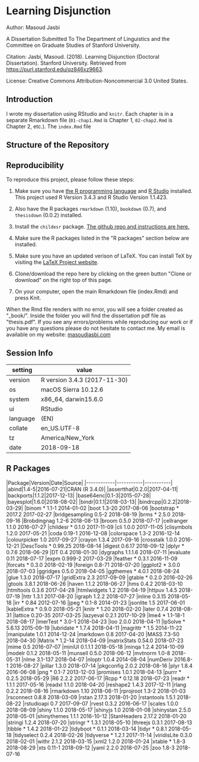 # Learning Disjunction

Author: Masoud Jasbi

A Dissertation Submitted To The Department of Linguistics and the Committee on Graduate Studies of Stanford University.

Citation: Jasbi, Masoud. (2018). Learning Disjunction (Doctoral Dissertation). Stanford University. Retrieved from https://purl.stanford.edu/qz846xz9663.

License: Creative Commons Attribution-Noncommercial 3.0 United States.

## Introduction

I wrote my dissertation using RStudio and `knitr`. Each chapter is in a separate Rmarkdown file (`01-chap1.Rmd` is Chapter 1, `02-chap2.Rmd` is Chapter 2, etc.). The `index.Rmd` file 

## Structure of the Repository

## Reproducibility

To reproduce this project, please follow these steps:

1. Make sure you have [the R programming language](https://www.r-project.org/) and [R Studio](https://www.rstudio.com/) installed. This project used R Version 3.4.3 and R Studio Version 1.1.423.

2. Also have the R packages `rmarkdown` (1.10), `bookdown` (0.7), and `thesisdown` (0.0.2) installed.

3. Install the `childesr` package. [The github repo and instructions are here.](https://github.com/langcog/childesr)

4. Make sure the R packages listed in the "R packages" section below are installed.

5. Make sure you have an updated verison of LaTeX. You can install TeX by visiting the [LaTeX Project website](https://www.latex-project.org/get/).

6. Clone/download the repo here by clicking on the green button "Clone or download" on the right top of this page.

7. On your computer, open the main Rmarkdown file (index.Rmd) and press Knit. 

When the Rmd file renders with no error, you will see a folder created as "_book/". Inside the folder you will find the dissertation pdf file as "thesis.pdf". If you see any errors/problems while reproducing our work or if you have any questions please do not hesitate to contact me. My email is available on my website: [masoudjasbi.com](masoudjasbi.com)

## Session Info

|setting|value|
|-------|-----------------|
|version| R version 3.4.3 (2017-11-30)|
|os | macOS Sierra 10.12.6|
|system|x86_64, darwin15.6.0|
|ui|RStudio|
|language|(EN)|
|collate|en_US.UTF-8|
|tz|America/New_York|
|date|2018-09-18|

## R Packages

|Package|Version|Date|Source|
|------------|-----------|-----------|
|abind|1.4-5|2016-07-21|CRAN (R 3.4.0)|
|assertthat|0.2.0|2017-04-11|
|backports|1.1.2|2017-12-13|
|base64enc|0.1-3|2015-07-28|
|bayesplot|1.6.0|2018-08-02|
|bindr|0.1.1|2018-03-13|
|bindrcpp|0.2.2|2018-03-29|
|binom          * 1.1-1    2014-01-02
|boot             1.3-20   2017-08-06
|bootstrap      * 2017.2   2017-02-27
|bridgesampling   0.5-2    2018-08-19
|brms           * 2.5.0    2018-09-16
|Brobdingnag      1.2-6    2018-08-13
|broom            0.5.0    2018-07-17
|cellranger       1.1.0    2016-07-27
|childesr       * 0.1.0    2017-11-09
|cli              1.0.0    2017-11-05
|clisymbols       1.2.0    2017-05-21
|coda             0.19-1   2016-12-08
|colorspace       1.3-2    2016-12-14
|colourpicker     1.0      2017-09-27
|crayon           1.3.4    2017-09-16
|crosstalk        1.0.0    2016-12-21
|DescTools      * 0.99.25  2018-08-14
|digest           0.6.17   2018-09-12
|dplyr          * 0.7.6    2018-06-29
|DT               0.4      2018-01-30
|dygraphs         1.1.1.6  2018-07-11
|evaluate         0.11     2018-07-17
|expm             0.999-2  2017-03-29
|feather        * 0.3.1    2016-11-09
|forcats        * 0.3.0    2018-02-19
|foreign          0.8-71   2018-07-20
|ggplot2        * 3.0.0    2018-07-03
|ggridges         0.5.0    2018-04-05
|ggthemes       * 4.0.1    2018-08-24
|glue             1.3.0    2018-07-17
|gridExtra        2.3      2017-09-09
|gtable         * 0.2.0    2016-02-26
|gtools           3.8.1    2018-06-26
|haven            1.1.2    2018-06-27
|hms              0.4.2    2018-03-10
|htmltools        0.3.6    2017-04-28
|htmlwidgets      1.2      2018-04-19
|httpuv           1.4.5    2018-07-19
|httr             1.3.1    2017-08-20
|igraph           1.2.2    2018-07-27
|inline           0.3.15   2018-05-18
|irr            * 0.84     2012-07-16
|jpeg           * 0.1-8    2014-01-23
|jsonlite         1.5      2017-06-01
|kableExtra     * 0.9.0    2018-05-21
|knitr          * 1.20     2018-02-20
|later            0.7.4    2018-08-31
|lattice          0.20-35  2017-03-25
|lazyeval         0.2.1    2017-10-29
|lme4           * 1.1-18-1 2018-08-17
|lmerTest       * 3.0-1    2018-04-23
|loo              2.0.0    2018-04-11
|lpSolve        * 5.6.13   2015-09-19
|lubridate      * 1.7.4    2018-04-11
|magrittr       * 1.5      2014-11-22
|manipulate       1.0.1    2014-12-24
|markdown         0.8      2017-04-20
|MASS             7.3-50   2018-04-30
|Matrix         * 1.2-14   2018-04-09
|matrixStats      0.54.0   2018-07-23
|mime             0.5      2016-07-07
|miniUI           0.1.1.1  2018-05-18
|minqa            1.2.4    2014-10-09
|modelr           0.1.2    2018-05-11
|munsell          0.5.0    2018-06-12
|mvtnorm          1.0-8    2018-05-31
|nlme             3.1-137  2018-04-07
|nloptr           1.0.4    2014-08-04
|numDeriv         2016.8-1 2016-08-27
|pillar           1.3.0    2018-07-14
|pkgconfig        2.0.2    2018-08-16
|plyr             1.8.4    2016-06-08
|png            * 0.1-7    2013-12-03
|promises         1.0.1    2018-04-13
|purrr          * 0.2.5    2018-05-29
|R6               2.2.2    2017-06-17
|Rcpp           * 0.12.18  2018-07-23
|readr          * 1.1.1    2017-05-16
|readxl           1.1.0    2018-04-20
|reshape2         1.4.3    2017-12-11
|rlang            0.2.2    2018-08-16
|rmarkdown        1.10     2018-06-11
|rprojroot        1.3-2    2018-01-03
|rsconnect        0.8.8    2018-03-09
|rstan            2.17.3   2018-01-20
|rstantools       1.5.1    2018-08-22
|rstudioapi       0.7      2017-09-07
|rvest            0.3.2    2016-06-17
|scales           1.0.0    2018-08-09
|shiny            1.1.0    2018-05-17
|shinyjs          1.0      2018-01-08
|shinystan        2.5.0    2018-05-01
|shinythemes      1.1.1    2016-10-12
|StanHeaders      2.17.2   2018-01-20
|stringi          1.2.4    2018-07-20
|stringr        * 1.3.1    2018-05-10
|threejs          0.3.1    2017-08-13
|tibble         * 1.4.2    2018-01-22
|tidyboot       * 0.1.1    2018-03-14
|tidyr          * 0.8.1    2018-05-18
|tidyselect       0.2.4    2018-02-26
|tidyverse      * 1.2.1    2017-11-14
|viridisLite      0.3.0    2018-02-01
|withr            2.1.2    2018-03-15
|xml2             1.2.0    2018-01-24
|xtable         * 1.8-3    2018-08-29
|xts              0.11-1   2018-09-12
|yaml             2.2.0    2018-07-25
|zoo              1.8-3    2018-07-16
